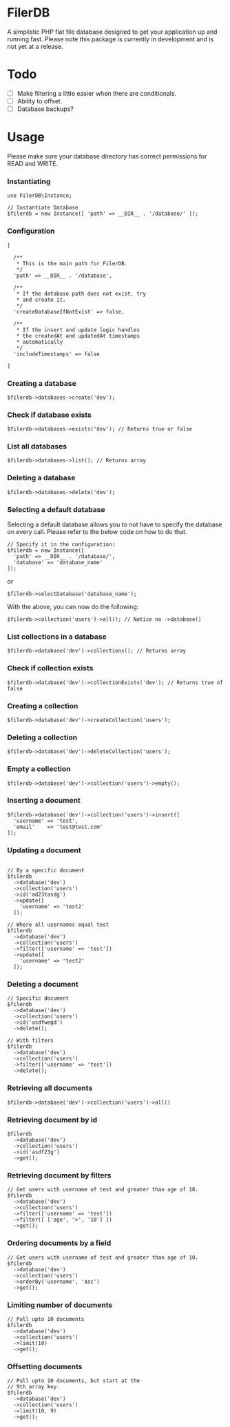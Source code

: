 # FilerDB

A simplistic PHP flat file database designed to get your application up and running fast. Please note this package is currently in development and is not yet at a release.

# Todo

- [ ] Make filtering a little easier when there are conditionals.
- [ ] Ability to offset.
- [ ] Database backups?

# Usage

Please make sure your database directory has correct permissions for READ and WRITE.

### Instantiating

```
use FilerDB\Instance;

// Instantiate Database
$filerdb = new Instance([ 'path' => __DIR__ . '/database/' ]);
```

### Configuration

```
[

  /**
   * This is the main path for FilerDB.
   */
  'path' => __DIR__ . '/database',

  /**
   * If the database path does not exist, try
   * and create it.
   */
  'createDatabaseIfNotExist' => false,

  /**
   * If the insert and update logic handles
   * the createdAt and updatedAt timestamps
   * automatically
   */
  'includeTimestamps' => false

]
```

### Creating a database

```
$filerdb->databases->create('dev');
```

### Check if database exists

```
$filerdb->databases->exists('dev'); // Returns true or false
```

### List all databases

```
$filerdb->databases->list(); // Returns array
```

### Deleting a database

```
$filerdb->databases->delete('dev');
```

### Selecting a default database

Selecting a default database allows you to not have to specify the database on every call. Please refer to the below code on how to do that.

```
// Specify it in the configuration:
$filerdb = new Instance([
  'path' => __DIR__ . '/database/',
  'database' => 'database_name'
]);
```

or

```
$filerdb->selectDatabase('database_name');
```

With the above, you can now do the following:

```
$filerdb->collection('users')->all(); // Notice no ->database()
```

### List collections in a database

```
$filerdb->database('dev')->collections(); // Returns array
```

### Check if collection exists

```
$filerdb->database('dev')->collectionExists('dev'); // Returns true of false
```

### Creating a collection

```
$filerdb->database('dev')->createCollection('users');
```

### Deleting a collection

```
$filerdb->database('dev')->deleteCollection('users');
```

### Empty a collection

```
$filerdb->database('dev')->collection('users')->empty();
```

### Inserting a document

```
$filerdb->database('dev')->collection('users')->insert([
  'username' => 'test',
  'email'    => 'test@test.com'
]);
```

### Updating a document

```

// By a specific document
$filerdb
  ->database('dev')
  ->collection('users')
  ->id('ad23tasdg')
  ->update([
    'username' => 'test2'
  ]);

// Where all usernames equal test
$filerdb
  ->database('dev')
  ->collection('users')
  ->filter(['username' => 'test'])
  ->update([
    'username' => 'test2'
  ]);
```

### Deleting a document

```
// Specific document
$filerdb
  ->database('dev')
  ->collection('users')
  ->id('asdfwegd')
  ->delete();

// With filters
$filerdb
  ->database('dev')
  ->collection('users')
  ->filter(['username' => 'test'])
  ->delete();
```

### Retrieving all documents

```
$filerdb->database('dev')->collection('users')->all()
```

### Retrieving document by id

```
$filerdb
  ->database('dev')
  ->collection('users')
  ->id('asdf23g')
  ->get();
```

### Retrieving document by filters

```
// Get users with username of test and greater than age of 10.
$filerdb
  ->database('dev')
  ->collection('users')
  ->filter(['username' => 'test'])
  ->filter([ ['age', '>', '10'] ])
  ->get();
```

### Ordering documents by a field

```
// Get users with username of test and greater than age of 10.
$filerdb
  ->database('dev')
  ->collection('users')
  ->orderBy('username', 'asc')
  ->get();
```

### Limiting number of documents

```
// Pull upto 10 documents
$filerdb
  ->database('dev')
  ->collection('users')
  ->limit(10)
  ->get();
```

### Offsetting documents

```
// Pull upto 10 documents, but start at the
// 9th array key.
$filerdb
  ->database('dev')
  ->collection('users')
  ->limit(10, 9)
  ->get();
```
